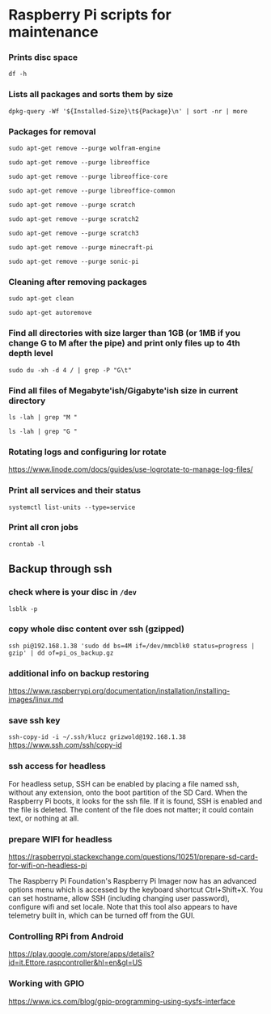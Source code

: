 # Raspberry Pi scripts for maintenance

### Prints disc space
`df -h`

### Lists all packages and sorts them by size

`dpkg-query -Wf '${Installed-Size}\t${Package}\n' | sort -nr | more`

### Packages for removal

`sudo apt-get remove --purge wolfram-engine`

`sudo apt-get remove --purge libreoffice`

`sudo apt-get remove --purge libreoffice-core`

`sudo apt-get remove --purge libreoffice-common`

`sudo apt-get remove --purge scratch`

`sudo apt-get remove --purge scratch2`

`sudo apt-get remove --purge scratch3`

`sudo apt-get remove --purge minecraft-pi`

`sudo apt-get remove --purge sonic-pi`

### Cleaning after removing packages

`sudo apt-get clean`

`sudo apt-get autoremove`

### Find all directories with size larger than 1GB (or 1MB if you change G to M after the pipe) and print only files up to 4th depth level
`sudo du -xh -d 4 / | grep -P "G\t"`

### Find all files of Megabyte'ish/Gigabyte'ish size in current directory
`ls -lah | grep "M "`

`ls -lah | grep "G "`

### Rotating logs and configuring lor rotate

https://www.linode.com/docs/guides/use-logrotate-to-manage-log-files/

### Print all services and their status

`systemctl list-units --type=service`

### Print all cron jobs

`crontab -l`

## Backup through ssh

### check where is your disc in `/dev`

`lsblk -p`

### copy whole disc content over ssh (gzipped)

`ssh pi@192.168.1.38 'sudo dd bs=4M if=/dev/mmcblk0 status=progress | gzip' | dd of=pi_os_backup.gz`

### additional info on backup restoring

https://www.raspberrypi.org/documentation/installation/installing-images/linux.md

### save ssh key

`ssh-copy-id -i ~/.ssh/klucz grizwold@192.168.1.38`
https://www.ssh.com/ssh/copy-id

### ssh access for headless

For headless setup, SSH can be enabled by placing a file named ssh, without any extension, onto the boot partition of the SD Card. When the Raspberry Pi boots, it looks for the ssh file. If it is found, SSH is enabled and the file is deleted. The content of the file does not matter; it could contain text, or nothing at all.

### prepare WIFI for headless

https://raspberrypi.stackexchange.com/questions/10251/prepare-sd-card-for-wifi-on-headless-pi

The Raspberry Pi Foundation's Raspberry Pi Imager now has an advanced options menu which is accessed by the keyboard shortcut Ctrl+Shift+X.
You can set hostname, allow SSH (including changing user password), configure wifi and set locale. Note that this tool also appears to have telemetry built in, which can be turned off from the GUI.

### Controlling RPi from Android 

https://play.google.com/store/apps/details?id=it.Ettore.raspcontroller&hl=en&gl=US

### Working with GPIO

https://www.ics.com/blog/gpio-programming-using-sysfs-interface
